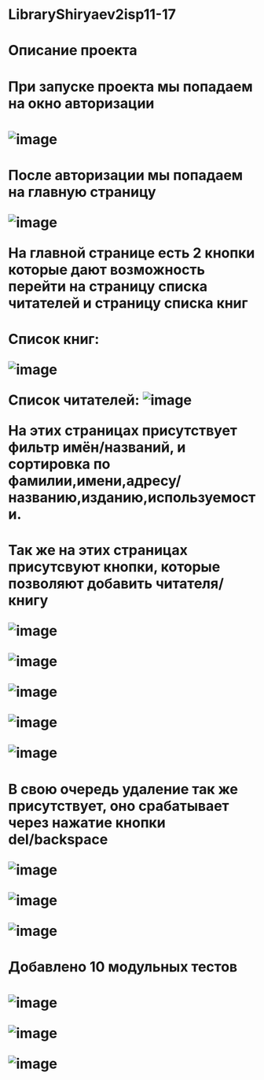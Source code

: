 # LibraryShiryaev2isp11-17
# Описание проекта 
<h1 align "center"> При запуске проекта мы попадаем на окно авторизации<h1>

![image](https://user-images.githubusercontent.com/82766372/163041471-aa448ee5-0ae5-421c-a0d9-6630292bab15.png)


<h1 align "center"> После авторизации мы попадаем на главную страницу

![image](https://user-images.githubusercontent.com/82766372/163041506-04a57b4b-682e-433f-ada4-331118e009a7.png)

 На главной странице есть 2 кнопки которые дают возможность перейти на страницу списка читателей и страницу списка книг<h1>

<h1 align "center">Список книг:

![image](https://user-images.githubusercontent.com/82766372/163041671-453739e9-ae78-4f16-9f3d-86a75fbd665c.png)

Список читателей: ![image](https://user-images.githubusercontent.com/82766372/163042695-9cfa7536-9a82-4613-9f23-3e21c112003b.png)

На этих страницах присутствует фильтр имён/названий, и сортировка по фамилии,имени,адресу/названию,изданию,используемости.<h1>
<h1 align "center"> Так же на этих страницах присутсвуют кнопки, которые позволяют добавить читателя/книгу

![image](https://user-images.githubusercontent.com/82766372/163041954-c4913296-20fb-4db0-bf81-19699ac4b5d0.png)

![image](https://user-images.githubusercontent.com/82766372/163042095-2138c175-280e-41c4-8212-d5544cba906c.png)

![image](https://user-images.githubusercontent.com/82766372/154963633-6df44847-d8d4-4591-a4c4-96e58bed3bc6.png)

![image](https://user-images.githubusercontent.com/82766372/154963845-774f9af4-1564-46a2-b930-f23e06358f7a.png)

![image](https://user-images.githubusercontent.com/82766372/154963661-1519d8f6-102c-46c2-ac8d-0317e56efc45.png)<h1>

<h1 align "center"> В свою очередь удаление так же присутствует, оно срабатывает через нажатие кнопки del/backspace

![image](https://user-images.githubusercontent.com/82766372/154964057-f7f1f77d-8773-4ebe-8cd8-9d7d71fc5c68.png)

![image](https://user-images.githubusercontent.com/82766372/154964288-6862102d-88dc-4b89-8cf6-2ae32932e35e.png)

![image](https://user-images.githubusercontent.com/82766372/154964077-c5bff8d0-28dc-49dc-ac65-5a273a52883e.png)<h1>

   
   <h1 align "center"> Добавлено 10 модульных тестов<h1>

![image](https://user-images.githubusercontent.com/82766372/161012840-c4898343-5ea7-4297-8a0d-965f3db3098e.png)

![image](https://user-images.githubusercontent.com/82766372/161013486-8068ff8a-c5eb-4313-8e91-604636646c49.png)
    
![image](https://user-images.githubusercontent.com/82766372/161013686-bf525fd1-5810-455d-ad24-fc07e3a9adae.png)





